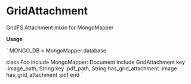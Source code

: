GridAttachment
==============

GridFS Attachment mixin for MongoMapper

**Usage**

`
  MONGO_DB = MongoMapper.database

  class Foo
    include MongoMapper::Document
    include GridAttachment
    key :image_path, String
    key :pdf_path, String
    has_grid_attachment :image
    has_grid_attachment :pdf
  end
`